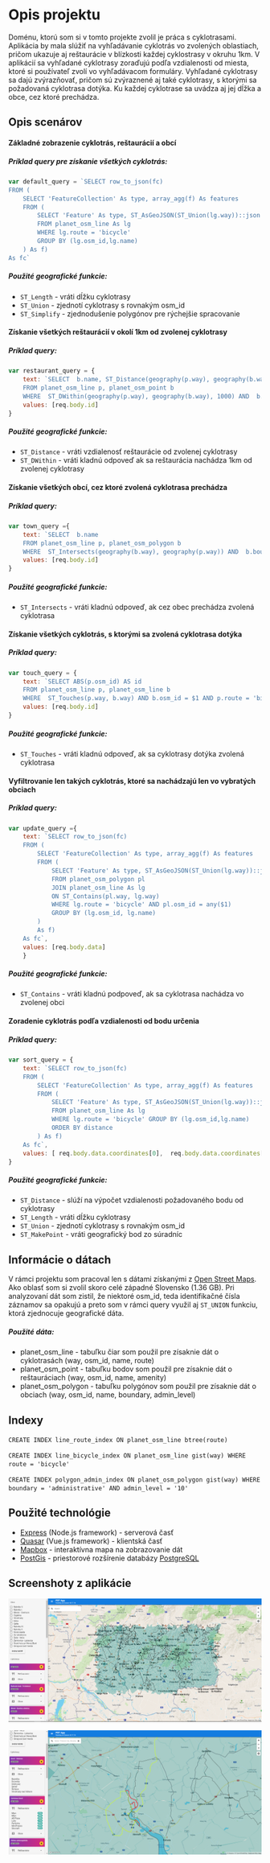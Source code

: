 # Opis projektu

Doménu, ktorú som si v tomto projekte zvolil je práca s cyklotrasami. Aplikácia by mala slúžiť na vyhľadávanie cyklotrás vo zvolených oblastiach, pričom ukazuje aj reštaurácie v blízkosti každej cyklostrasy v okruhu 1km. V aplikácií sa vyhľadané cyklotrasy zoraďujú podľa vzdialenosti od miesta, ktoré si používateľ zvolí vo vyhľadávacom formuláry. Vyhľadané cyklotrasy sa dajú zvýrazňovať, pričom sú zvýraznené aj také cyklotrasy, s ktorými sa požadovaná cyklotrasa dotýka. Ku každej cyklotrase sa uvádza aj jej dĺžka a obce, cez ktoré prechádza. 

## Opis scenárov 

#### Základné zobrazenie cyklotrás, reštaurácií a obcí

##### Príklad query pre získanie všetkých cyklotrás:

```javascript
var default_query = `SELECT row_to_json(fc)
FROM (
    SELECT 'FeatureCollection' As type, array_agg(f) As features
    FROM (
        SELECT 'Feature' As type, ST_AsGeoJSON(ST_Union(lg.way))::json As geometry, ST_Length(geography(ST_Union(lg.way))) as length, row_to_json((osm_id, name)) As properties, ABS(lg.osm_id) AS id
        FROM planet_osm_line As lg
        WHERE lg.route = 'bicycle'
        GROUP BY (lg.osm_id,lg.name)
    ) As f)
As fc`
```

##### Použité geografické funkcie:
- `ST_Length` - vráti dĺžku cyklotrasy
- `ST_Union` - zjednotí cyklotrasy s rovnakým osm_id
- `ST_Simplify` - zjednodušenie polygónov pre rýchejšie spracovanie

#### Získanie všetkých reštaurácií v okolí 1km od zvolenej cyklotrasy

##### Príklad query:
```javascript
var restaurant_query = {
    text: `SELECT  b.name, ST_Distance(geography(p.way), geography(b.way)) as distance
    FROM planet_osm_line p, planet_osm_point b
    WHERE  ST_DWithin(geography(p.way), geography(b.way), 1000) AND  b.amenity = 'restaurant' AND p.osm_id= $1 AND p.route = 'bicycle'`,
    values: [req.body.id]
}
```

##### Použité geografické funkcie:
- `ST_Distance` - vráti vzdialenosť reštaurácie od zvolenej cyklotrasy
- `ST_DWithin` - vráti kladnú odpoveď ak sa reštaurácia nachádza 1km od zvolenej cyklotrasy

#### Získanie všetkých obcí, cez ktoré zvolená cyklotrasa prechádza

##### Príklad query:
```javascript
var town_query ={
    text: `SELECT  b.name
    FROM planet_osm_line p, planet_osm_polygon b
    WHERE  ST_Intersects(geography(b.way), geography(p.way)) AND  b.boundary = 'administrative' AND b.admin_level = '10' AND p.id = $1 AND p.route = 'bicycle' GROUP BY b.name`,
    values: [req.body.id]
}
```

##### Použité geografické funkcie:
- `ST_Intersects` - vráti kladnú odpoveď, ak cez obec prechádza zvolená cyklotrasa

#### Získanie všetkých cyklotrás, s ktorými sa zvolená cyklotrasa dotýka 

##### Príklad query:
```javascript
var touch_query = {
    text: `SELECT ABS(p.osm_id) AS id
    FROM planet_osm_line p, planet_osm_line b
    WHERE  ST_Touches(p.way, b.way) AND b.osm_id = $1 AND p.route = 'bicycle' AND p.osm_id != b.osm_id`,
    values: [req.body.id]
}
```

##### Použité geografické funkcie:
- `ST_Touches` - vráti kladnú odpoveď, ak sa cyklotrasy dotýka zvolená cyklotrasa 

#### Vyfiltrovanie len takých cyklotrás, ktoré sa nachádzajú len vo vybratých obciach

##### Príklad query:
```javascript
var update_query ={
    text: `SELECT row_to_json(fc)
    FROM (
        SELECT 'FeatureCollection' As type, array_agg(f) As features
        FROM (
            SELECT 'Feature' As type, ST_AsGeoJSON(ST_Union(lg.way))::json As geometry, ST_Length(geography(ST_Union(lg.way))) as length,row_to_json((lg.osm_id, lg.name)) As properties, ABS(lg.osm_id) AS id
            FROM planet_osm_polygon pl
            JOIN planet_osm_line As lg
            ON ST_Contains(pl.way, lg.way) 
            WHERE lg.route = 'bicycle' AND pl.osm_id = any($1)
            GROUP BY (lg.osm_id, lg.name)
        )
        As f)
    As fc`,
    values: [req.body.data]
    }
```

##### Použité geografické funkcie:
- `ST_Contains` - vráti kladnú podpoveď, ak sa cyklotrasa nachádza vo zvolenej obci

#### Zoradenie cyklotrás podľa vzdialenosti od bodu určenia

##### Príklad query:
```javascript
var sort_query = {
    text: `SELECT row_to_json(fc)
    FROM (
        SELECT 'FeatureCollection' As type, array_agg(f) As features
        FROM (
            SELECT 'Feature' As type, ST_AsGeoJSON(ST_Union(lg.way))::json As geometry, ST_Length(geography(ST_Union(lg.way))) as length, ST_Distance(geography(ST_Union(lg.way)), ST_MakePoint($1, $2)) as distance, row_to_json((osm_id, name)) As properties, ABS(lg.osm_id) AS id
            FROM planet_osm_line As lg
            WHERE lg.route = 'bicycle' GROUP BY (lg.osm_id,lg.name)
            ORDER BY distance
        ) As f)
    As fc`,
    values: [ req.body.data.coordinates[0],  req.body.data.coordinates[1]]
}
```

##### Použité geografické funkcie:

- `ST_Distance` - slúží na výpočet vzdialenosti požadovaného bodu od cyklotrasy
- `ST_Length` - vráti dĺžku cyklotrasy
- `ST_Union` - zjednotí cyklotrasy s rovnakým osm_id 
- `ST_MakePoint` - vráti geografický bod zo súradníc


## Informácie o dátach

V rámci projektu som pracoval len s dátami získanými z [Open Street Maps](https://www.openstreetmap.org/). Ako oblasť som si zvolil  skoro celé západné Slovensko (1.36 GB). Pri analyzovaní dát som zistil, že niektoré osm_id, teda identifikačné čísla záznamov sa opakujú a preto som v rámci query využil aj `ST_UNION` funkciu, ktorá zjednocuje geografické dáta.  

##### Použité dáta:

- planet_osm_line - tabuľku čiar som použil pre zísaknie dát o cyklotrasách (way, osm_id, name, route)
- planet_osm_point - tabuľku bodov som použil pre zísaknie dát o reštauráciach (way, osm_id, name, amenity)
- planet_osm_polygon - tabuľku polygónov som použil pre zísaknie dát o obciach (way, osm_id, name, boundary, admin_level)

## Indexy

`CREATE INDEX line_route_index ON planet_osm_line btree(route)`

`CREATE INDEX line_bicycle_index ON planet_osm_line gist(way) WHERE route = 'bicycle'`

`CREATE INDEX polygon_admin_index ON planet_osm_polygon gist(way) WHERE boundary = 'administrative' AND admin_level = '10'`

## Použité technológie

- [Express](https://expressjs.com/) (Node.js framework) - serverová časť
- [Quasar](https://quasar-framework.org/) (Vue.js framework) - klientská časť
- [Mapbox](https://www.mapbox.com/) - interaktívna mapa na zobrazovanie dát 
- [PostGis](https://postgis.net/) - priestorové rozšírenie databázy [PostgreSQL](https://www.postgresql.org/)

## Screenshoty z aplikácie

![aplication screenshot1][screenshot1]

[screenshot1]: https://github.com/Iceweex/assignment-gis/blob/master/Capture1.PNG "Aplication screenshot1"

![aplication screenshot2][screenshot2]

[screenshot2]: https://github.com/Iceweex/assignment-gis/blob/master/Capture2.PNG "Aplication screenshot2"
